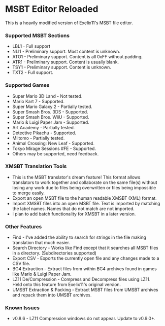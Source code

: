 # MSBT Editor Reloaded
This is a heavily modified version of Exelix11's MSBT file editor.

### Supported MSBT Sections
* LBL1 - Full support
* NLI1 - Preliminary support. Most content is unknown.
* ATO1 - Preliminary support. Content is all 0xFF without padding.
* ATR1 - Preliminary support. Content is usually blank.
* TSY1 - Preliminary support. Content is unknown.
* TXT2 - Full support.

### Supported Games
* Super Mario 3D Land - Not tested.
* Mario Kart 7 - Supported.
* Super Mario Galaxy 2 - Partially tested.
* Super Smash Bros. 3DS - Supported.
* Super Smash Bros. WiiU - Supported.
* Mario & Luigi Paper Jam - Supported.
* Art Academy - Partially tested.
* Detective Pikachu - Supported.
* Miitomo - Partially tested.
* Animal Crossing: New Leaf - Supported.
* Tokyo Mirage Sessions #FE - Supported.
* Others may be supported, need feedback.

### XMSBT Translation Tools
* This is the MSBT translator's dream feature! This format allows translators to work together and collaborate on the same file(s) without losing any work due to files being overwritten or files being impossible to merge easily.
* Export an open MSBT file to the human readable XMSBT (XML) format.
* Import XMSBT files into an open MSBT file. Text is imported by matching the label names. Names that do not match are not imported.
* I plan to add batch functionality for XMSBT in a later version.

### Other Features
* Find - I've added the ability to search for strings in the file making translation that much easier.
* Search Directory - Works like Find except that it searches all MSBT files in a directory. (Subdirectories supported)
* Export CSV - Exports the currently open file and any changes made to a CSV file.
* BG4 Extraction - Extract files from within BG4 archives found in games like Mario & Luigi Paper Jam.
* LZ11 De/Compression - Compress and Decompress files using LZ11. Held onto this feature from Exelix11's original version.
* UMSBT Extraction & Packing - Extract MSBT files from UMSBT archives and repack them into UMSBT archives.

### Known Issues
* v0.8.6 - LZ11 Compression windows do not appear. Update to v0.9.0+.
